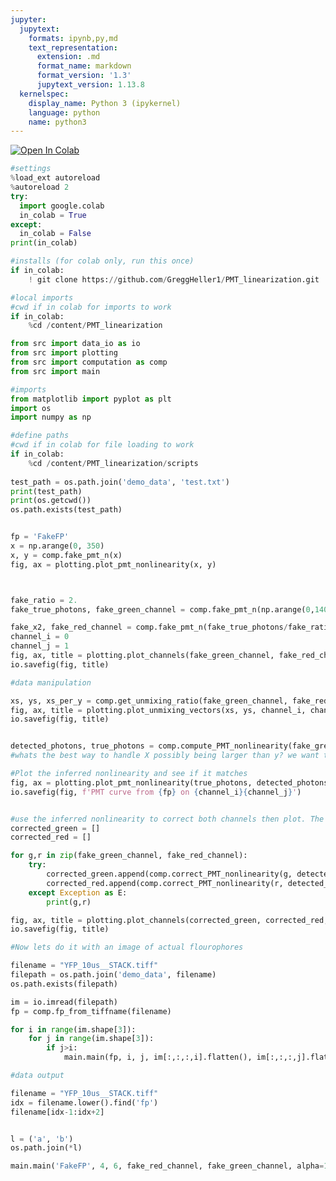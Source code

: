 ```yaml
---
jupyter:
  jupytext:
    formats: ipynb,py,md
    text_representation:
      extension: .md
      format_name: markdown
      format_version: '1.3'
      jupytext_version: 1.13.8
  kernelspec:
    display_name: Python 3 (ipykernel)
    language: python
    name: python3
---
```


<!-- #region colab_type="text" id="view-in-github" -->
<a href="https://colab.research.google.com/github/GreggHeller1/Neuron_Tutorial/blob/main/scripts/notebook.ipynb" target="_parent"><img src="https://colab.research.google.com/assets/colab-badge.svg" alt="Open In Colab"/></a>
<!-- #endregion -->

```python id="71ee021b"
#settings
%load_ext autoreload
%autoreload 2
try:
  import google.colab
  in_colab = True
except:
  in_colab = False
print(in_colab)
```

```python colab={"base_uri": "https://localhost:8080/"} id="4e02e926" outputId="84475a29-508b-4d96-adf5-e85665e994d2"
#installs (for colab only, run this once)
if in_colab:
    ! git clone https://github.com/GreggHeller1/PMT_linearization.git
```


```python id="5e9731ca"
#local imports
#cwd if in colab for imports to work
if in_colab:
    %cd /content/PMT_linearization

from src import data_io as io
from src import plotting
from src import computation as comp
from src import main
```


```python id="db51ef2e"
#imports
from matplotlib import pyplot as plt
import os
import numpy as np
```

```python colab={"base_uri": "https://localhost:8080/"} id="a06b6e4a" outputId="989c69e2-c8c4-43e0-9ba6-7a36f66be4c3"
#define paths
#cwd if in colab for file loading to work
if in_colab:
    %cd /content/PMT_linearization/scripts
    
test_path = os.path.join('demo_data', 'test.txt')
print(test_path)
print(os.getcwd())
os.path.exists(test_path)
```

```python colab={"base_uri": "https://localhost:8080/"} id="b3586a50" outputId="56f159c6-3dbc-4b37-d217-083fb5d2e792"

fp = 'FakeFP'
x = np.arange(0, 350)
x, y = comp.fake_pmt_n(x)
fig, ax = plotting.plot_pmt_nonlinearity(x, y)



fake_ratio = 2.
fake_true_photons, fake_green_channel = comp.fake_pmt_n(np.arange(0,140,fake_ratio))

fake_x2, fake_red_channel = comp.fake_pmt_n(fake_true_photons/fake_ratio, round=False)
channel_i = 0
channel_j = 1
fig, ax, title = plotting.plot_channels(fake_green_channel, fake_red_channel, channel_i, channel_j, alpha=1, label=fp)
io.savefig(fig, title)
```


```python id="82a5927b"
#data manipulation

xs, ys, xs_per_y = comp.get_unmixing_ratio(fake_green_channel, fake_red_channel)
fig, ax, title = plotting.plot_unmixing_vectors(xs, ys, channel_i, channel_j, label=fp, plot=True)
io.savefig(fig, title)
```


```python

detected_photons, true_photons = comp.compute_PMT_nonlinearity(fake_green_channel, fake_red_channel, xs_per_y)
#whats the best way to handle X possibly being larger than y? we want to get the same curve either way. 

#Plot the inferred nonlinearity and see if it matches
fig, ax = plotting.plot_pmt_nonlinearity(true_photons, detected_photons)
io.savefig(fig, f'PMT curve from {fp} on {channel_i}{channel_j}')

```

```python

#use the inferred nonlinearity to correct both channels then plot. The result should be linear
corrected_green = []
corrected_red = []

for g,r in zip(fake_green_channel, fake_red_channel):
    try:
        corrected_green.append(comp.correct_PMT_nonlinearity(g, detected_photons, true_photons))
        corrected_red.append(comp.correct_PMT_nonlinearity(r, detected_photons, true_photons))
    except Exception as E:
        print(g,r)

fig, ax, title = plotting.plot_channels(corrected_green, corrected_red, channel_i, channel_j, alpha=1, label=f'{fp}_corrected')
io.savefig(fig, title)

```

```python id="f700a7f6"
#Now lets do it with an image of actual flourophores

filename = "YFP_10us__STACK.tiff"
filepath = os.path.join('demo_data', filename)
os.path.exists(filepath)

im = io.imread(filepath)
fp = comp.fp_from_tiffname(filename)

for i in range(im.shape[3]):
    for j in range(im.shape[3]):
        if j>i:
            main.main(fp, i, j, im[:,:,:,i].flatten(), im[:,:,:,j].flatten(), alpha=.01)


```


```python id="8dd23ba7"
#data output

filename = "YFP_10us__STACK.tiff"
idx = filename.lower().find('fp')
filename[idx-1:idx+2]
```
```python

l = ('a', 'b')
os.path.join(*l)

```


```python
main.main('FakeFP', 4, 6, fake_red_channel, fake_green_channel, alpha=1)
```

```python

```
